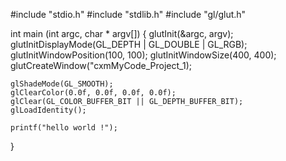 #include "stdio.h"
#include "stdlib.h"
#include "gl/glut.h"

int main (int argc, char * argv[])
{
	glutInit(&argc, argv);
	glutInitDisplayMode(GL_DEPTH | GL_DOUBLE | GL_RGB);
	glutInitWindowPosition(100, 100);
	glutInitWindowSize(400, 400);
	glutCreateWindow("cxmMyCode_Project_1);
	
	glShadeMode(GL_SMOOTH);
	glClearColor(0.0f, 0.0f, 0.0f, 0.0f);
	glClear(GL_COLOR_BUFFER_BIT || GL_DEPTH_BUFFER_BIT);
	glLoadIdentity();
	
	printf("hello world !");
}
